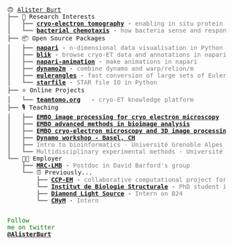 
<body>
<pre style="font-family:Menlo,'DejaVu Sans Mono',consolas,'Courier New',monospace">🙃 <a href="https://github.com/alisterburt">Alister Burt</a>                                                                                     
<span style="color: #808080; text-decoration-color: #808080">┣━━ </span>🔬 Research Interests                                                                           
<span style="color: #808080; text-decoration-color: #808080">┃   ┣━━ </span><span style="font-weight: bold"><a href="https://journals.plos.org/plosbiology/article?id=10.1371/journal.pbio.3001319">cryo-electron tomography</a></span> - <span style="color: #808080; text-decoration-color: #808080">enabling in situ protein structure determination</span>                 
<span style="color: #808080; text-decoration-color: #808080">┃   ┗━━ </span><span style="font-weight: bold"><a href="https://www.nature.com/articles/s41467-020-14350-9">bacterial chemotaxis</a></span> - <span style="color: #808080; text-decoration-color: #808080">how bacteria sense and respond to nutrients/toxins</span>                   
<span style="color: #808080; text-decoration-color: #808080">┣━━ </span>📦 Open Source Packages                                                                         
<span style="color: #808080; text-decoration-color: #808080">┃   ┣━━ </span><span style="font-weight: bold"><a href="https://napari.org/">napari</a></span> - <span style="color: #808080; text-decoration-color: #808080">n-dimensional data visualisation in Python</span>                                         
<span style="color: #808080; text-decoration-color: #808080">┃   ┣━━ </span><span style="font-weight: bold"><a href="https://github.com/gutsche-lab/blik">blik</a></span> - <span style="color: #808080; text-decoration-color: #808080">browse cryo-ET data and annotations in napari</span>                                        
<span style="color: #808080; text-decoration-color: #808080">┃   ┣━━ </span><span style="font-weight: bold"><a href="https://github.com/napari/napari-animation/">napari-animation</a></span> - <span style="color: #808080; text-decoration-color: #808080">make animations in napari</span>                                                
<span style="color: #808080; text-decoration-color: #808080">┃   ┣━━ </span><span style="font-weight: bold"><a href="https://github.com/alisterburt/dynamo2m">dynamo2m</a></span> - <span style="color: #808080; text-decoration-color: #808080">combine dynamo and warp/relion/m</span>                                                 
<span style="color: #808080; text-decoration-color: #808080">┃   ┣━━ </span><span style="font-weight: bold"><a href="https://github.com/alisterburt/eulerangles/">eulerangles</a></span> - <span style="color: #808080; text-decoration-color: #808080">fast conversion of large sets of Euler angles</span>                                 
<span style="color: #808080; text-decoration-color: #808080">┃   ┗━━ </span><span style="font-weight: bold"><a href="https://github.com/alisterburt/starfile/">starfile</a></span> - <span style="color: #808080; text-decoration-color: #808080">STAR file IO in Python</span>                                                           
<span style="color: #808080; text-decoration-color: #808080">┣━━ </span>⭐ Online Projects                                                                              
<span style="color: #808080; text-decoration-color: #808080">┃   ┗━━ </span><span style="font-weight: bold"><a href="https://teamtomo.org/">teamtomo.org</a></span>   - <span style="color: #808080; text-decoration-color: #808080">cryo-ET knowledge platform</span>                                                 
<span style="color: #808080; text-decoration-color: #808080">┣━━ </span>🎙️ Teaching                                                                                      
<span style="color: #808080; text-decoration-color: #808080">┃   ┣━━ </span><span style="font-weight: bold"><a href="https://meetings.embo.org/event/21-cryo-em">EMBO image processing for cryo electron microscopy</a></span>                                          
<span style="color: #808080; text-decoration-color: #808080">┃   ┣━━ </span><span style="font-weight: bold"><a href="https://www.embl.org/about/info/course-and-conference-office/events/bia21-01/">EMBO advanced methods in bioimage analysis</a></span>                                                  
<span style="color: #808080; text-decoration-color: #808080">┃   ┣━━ </span><span style="font-weight: bold"><a href="https://www.embl.de/training/events/2020/CRY20-01/">EMBO cryo-electron microscopy and 3D image processing</a></span>                                       
<span style="color: #808080; text-decoration-color: #808080">┃   ┣━━ </span><span style="font-weight: bold"><a href="https://wiki.dynamo.biozentrum.unibas.ch/w/index.php/Basel_Workshop_2019">Dynamo workshop - Basel, CH</a></span>                                                                 
<span style="color: #808080; text-decoration-color: #808080">┃   ┣━━ </span><span style="color: #808080; text-decoration-color: #808080">Intro to bioinformatics - Université Grenoble Alpes</span>                                         
<span style="color: #808080; text-decoration-color: #808080">┃   ┗━━ </span><span style="color: #808080; text-decoration-color: #808080">Multidisciplinary experimental methods - Université Grenoble Alpes</span>                          
<span style="color: #808080; text-decoration-color: #808080">┗━━ </span>👨‍💻 Employer                                                                                   
<span style="color: #808080; text-decoration-color: #808080">    ┣━━ </span><span style="font-weight: bold"><a href="https://www2.mrc-lmb.cam.ac.uk/">MRC-LMB</a></span> - <span style="color: #808080; text-decoration-color: #808080">Postdoc in David Barford&#x27;s group</span>                                                  
<span style="color: #808080; text-decoration-color: #808080">    ┗━━ </span>⏰ Previously...                                                                            
<span style="color: #808080; text-decoration-color: #808080">        ┣━━ </span><span style="font-weight: bold"><a href="https://www.ccpem.ac.uk/">CCP-EM</a></span> - <span style="color: #808080; text-decoration-color: #808080">collaborative computational project for electron microscopy</span>                    
<span style="color: #808080; text-decoration-color: #808080">        ┗━━ </span><span style="font-weight: bold"><a href="https://www.ibs.fr/?lang=en">Institut de Biologie Structurale</a></span> - <span style="color: #808080; text-decoration-color: #808080">PhD student in Irina Gutsche&#x27;s group</span>
<span style="color: #808080; text-decoration-color: #808080">        ┣━━ </span><span style="font-weight: bold"><a href="https://www.diamond.ac.uk/Home/About.html/">Diamond Light Source</a></span> - <span style="color: #808080; text-decoration-color: #808080">Intern on B24</span>                                                    
<span style="color: #808080; text-decoration-color: #808080">        ┗━━ </span><span style="font-weight: bold"><a href="https://www.york.ac.uk/chym/">CHyM</a></span> - <span style="color: #808080; text-decoration-color: #808080">Intern</span>                           

<span style="color: #008000; text-decoration-color: #008000">Follow me on twitter </span><span style="color: #008000; text-decoration-color: #008000; font-weight: bold"><a href="https://twitter.com/AlisterBurt">@AlisterBurt</a></span>
</body>
</html>

